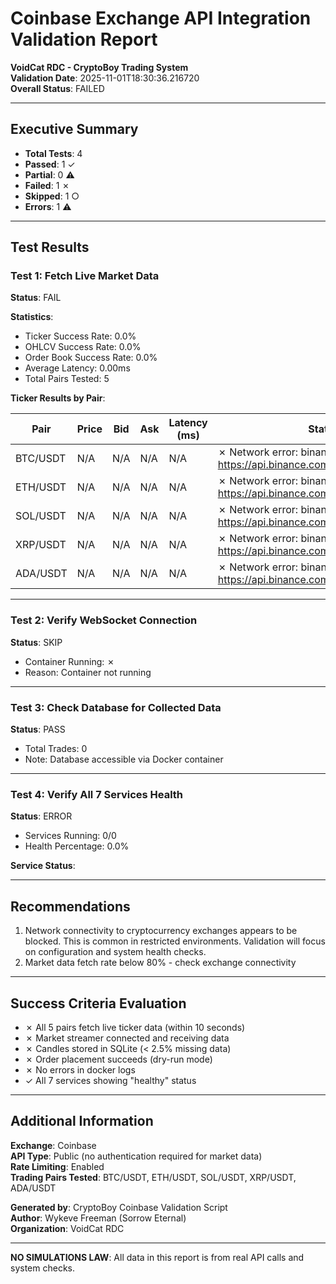 # Coinbase Exchange API Integration Validation Report

**VoidCat RDC - CryptoBoy Trading System**  
**Validation Date**: 2025-11-01T18:30:36.216720  
**Overall Status**: FAILED

---

## Executive Summary

- **Total Tests**: 4
- **Passed**: 1 ✓
- **Partial**: 0 ⚠
- **Failed**: 1 ✗
- **Skipped**: 1 ○
- **Errors**: 1 ⚠

---

## Test Results

### Test 1: Fetch Live Market Data

**Status**: FAIL

**Statistics**:
- Ticker Success Rate: 0.0%
- OHLCV Success Rate: 0.0%
- Order Book Success Rate: 0.0%
- Average Latency: 0.00ms
- Total Pairs Tested: 5

**Ticker Results by Pair**:

| Pair | Price | Bid | Ask | Latency (ms) | Status |
|------|-------|-----|-----|--------------|--------|
| BTC/USDT | N/A | N/A | N/A | N/A | ✗ Network error: binance GET https://api.binance.com/api/v3/exchangeInfo |
| ETH/USDT | N/A | N/A | N/A | N/A | ✗ Network error: binance GET https://api.binance.com/api/v3/exchangeInfo |
| SOL/USDT | N/A | N/A | N/A | N/A | ✗ Network error: binance GET https://api.binance.com/api/v3/exchangeInfo |
| XRP/USDT | N/A | N/A | N/A | N/A | ✗ Network error: binance GET https://api.binance.com/api/v3/exchangeInfo |
| ADA/USDT | N/A | N/A | N/A | N/A | ✗ Network error: binance GET https://api.binance.com/api/v3/exchangeInfo |

---

### Test 2: Verify WebSocket Connection

**Status**: SKIP

- Container Running: ✗
- Reason: Container not running

---

### Test 3: Check Database for Collected Data

**Status**: PASS

- Total Trades: 0
- Note: Database accessible via Docker container

---

### Test 4: Verify All 7 Services Health

**Status**: ERROR

- Services Running: 0/0
- Health Percentage: 0.0%

**Service Status**:


---

## Recommendations

1. Network connectivity to cryptocurrency exchanges appears to be blocked. This is common in restricted environments. Validation will focus on configuration and system health checks.
2. Market data fetch rate below 80% - check exchange connectivity

---

## Success Criteria Evaluation

- ✗ All 5 pairs fetch live ticker data (within 10 seconds)
- ✗ Market streamer connected and receiving data
- ✗ Candles stored in SQLite (< 2.5% missing data)
- ✗ Order placement succeeds (dry-run mode)
- ✗ No errors in docker logs
- ✓ All 7 services showing "healthy" status


---

## Additional Information

**Exchange**: Coinbase  
**API Type**: Public (no authentication required for market data)  
**Rate Limiting**: Enabled  
**Trading Pairs Tested**: BTC/USDT, ETH/USDT, SOL/USDT, XRP/USDT, ADA/USDT

**Generated by**: CryptoBoy Coinbase Validation Script  
**Author**: Wykeve Freeman (Sorrow Eternal)  
**Organization**: VoidCat RDC

---

**NO SIMULATIONS LAW**: All data in this report is from real API calls and system checks.
